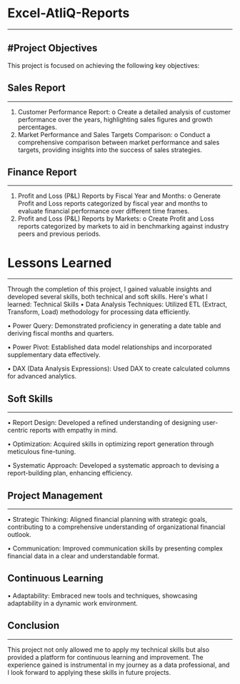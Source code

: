 # Excel-AtliQ-Reports
---
#Project Objectives
---
This project is focused on achieving the following key objectives:

## Sales Report
---
1.	Customer Performance Report:
o	Create a detailed analysis of customer performance over the years, highlighting sales figures and growth percentages.
2.	Market Performance and Sales Targets Comparison:
o	Conduct a comprehensive comparison between market performance and sales targets, providing insights into the success of sales strategies.

## Finance Report
---
1.	Profit and Loss (P&L) Reports by Fiscal Year and Months:
o	Generate Profit and Loss reports categorized by fiscal year and months to evaluate financial performance over different time frames.
2.	Profit and Loss (P&L) Reports by Markets:
o	Create Profit and Loss reports categorized by markets to aid in benchmarking against industry peers and previous periods.

# Lessons Learned
-----

Through the completion of this project, I gained valuable insights and developed several skills, both technical and soft skills. Here's what I learned:
Technical Skills
•	Data Analysis Techniques: Utilized ETL (Extract, Transform, Load) methodology for processing data efficiently.

•	Power Query: Demonstrated proficiency in generating a date table and deriving fiscal months and quarters.

•	Power Pivot: Established data model relationships and incorporated supplementary data effectively.

•	DAX (Data Analysis Expressions): Used DAX to create calculated columns for advanced analytics.

## Soft Skills
----
•	Report Design: Developed a refined understanding of designing user-centric reports with empathy in mind.

•	Optimization: Acquired skills in optimizing report generation through meticulous fine-tuning.

•	Systematic Approach: Developed a systematic approach to devising a report-building plan, enhancing efficiency.

## Project Management
---
•	Strategic Thinking: Aligned financial planning with strategic goals, contributing to a comprehensive understanding of organizational financial outlook.

•	Communication: Improved communication skills by presenting complex financial data in a clear and understandable format.

## Continuous Learning

•	Adaptability: Embraced new tools and techniques, showcasing adaptability in a dynamic work environment.

## Conclusion
---
This project not only allowed me to apply my technical skills but also provided a platform for continuous learning and improvement. The experience gained is instrumental in my journey as a data professional, and I look forward to applying these skills in future projects.

